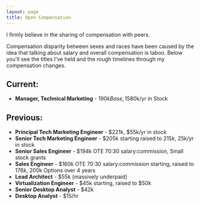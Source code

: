 ```yaml
---
layout: page
title: Open Compensation
---
```


I firmly believe in the sharing of compensation with peers. 

Compensation disparity between sexes and races have been caused by the idea that talking about salary and overall compensation is taboo. Below you'll see the titles I've held and the rough timelines through my compensation changes.

## Current: 

- **Manager, Technical Marketing** - $190k Base, 15% Bonus, ~$80k/yr in Stock

## Previous:

- **Principal Tech Marketing Engineer** - $221k, $55k/yr in stock
- **Senior Tech Marketing Engineer** - $205k starting raised to $215k, ~$25k/yr in stock
- **Senior Sales Engineer** - $194k OTE 70:30 salary:commission, Small stock grants
- **Sales Engineer** - $160k OTE 70:30 salary:commission starting, raised to $176k, ~$200k Options over 4 years
- **Lead Architect** - $55k (massively underpaid)
- **Virtualization Engineer** - $45k starting, raised to $50k
- **Senior Desktop Analyst** - $42k
- **Desktop Analyst** - $15/hr